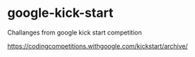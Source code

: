 # google-kick-start
Challanges from google kick start competition

https://codingcompetitions.withgoogle.com/kickstart/archive/
